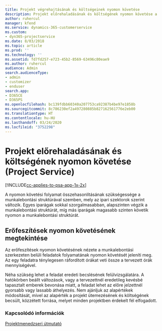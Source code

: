```yaml
---
title: Projekt végrehajtásának és költségeinek nyomon követése
description: Projekt előrehaladásának és költségének nyomon követése a Project Service szolgáltatásban
author: ruhercul
manager: kfend
ms.service: dynamics-365-customerservice
ms.custom:
- dyn365-projectservice
ms.date: 8/03/2018
ms.topic: article
ms.prod: ''
ms.technology: ''
ms.assetid: fd7fd257-e723-45b2-8569-63496c80eae9
ms.author: ruhercul
audience: Admin
search.audienceType:
- admin
- customizer
- enduser
search.app:
- D365CE
- D365PS
ms.openlocfilehash: bc139fdbb60340a207753ca92387b4be97e1858b
ms.sourcegitcommit: 8c786230ef2a497280885b827162561776e2eb00
ms.translationtype: HT
ms.contentlocale: hu-HU
ms.lasthandoff: 03/24/2020
ms.locfileid: "3752298"
---
```

# <a name="track-project-progress-and-cost-project-service"></a>Projekt előrehaladásának és költségének nyomon követése (Project Service)

[!INCLUDE[cc-applies-to-psa-app-1x-2x](../includes/cc-applies-to-psa-app-1x-2x.md)]

A nyomon követési folyamat összehasonlításának szükségessége a munkalebontási struktúrával szemben, mely az ipari szektorok szerint változik. Egyes iparágak sokkal szorgalmasabban, alapszinten végzik a munkalebontási struktúrát, míg más iparágak magasabb szinten követik nyomon a munkalebontási struktúrát.  
  
## <a name="effort-tracking-view"></a>Erőfeszítések nyomon követésének megtekintése  
Az erőfeszítések nyomon követésének nézete a munkalebontási szerkezeten belüli feladatok folyamatának nyomon követését jeleníti meg. Az egy feladatra ténylegesen ráfordított órákat veti össze a tervezett órák mennyiségével.  
  
Néha szükség lehet a feladat eredeti becslésének felülvizsgálatára. A hatókörben beállt változások, vagy a tervezettnél eredetileg kevésbé tapasztalt emberek bevonása miatt, a feladat lehet az előre jelzettnél gyorsabb vagy lassabb áthelyezés. Nem ajánljuk az alapértékek módosítását, mivel az alapérték a projekt ütemezésének és költségének becsült, közzétett forrása, melyet minden projektben érdekelt fél elfogadott.  
  
### <a name="see-also"></a>Kapcsolódó információk  
 [Projektmenedzseri útmutató](../project-service/project-manager-guide.md)
